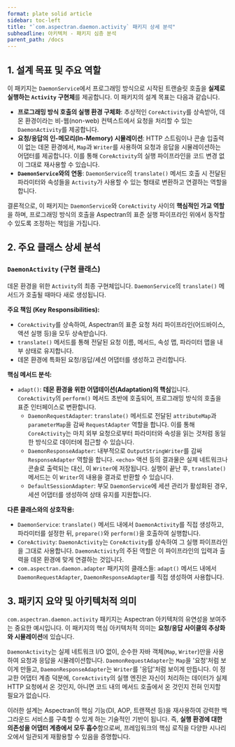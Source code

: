 ```yaml
---
format: plate solid article
sidebar: toc-left
title: "`com.aspectran.daemon.activity` 패키지 상세 분석"
subheadline: 아키텍처 - 패키지 심층 분석
parent_path: /docs
---
```


## 1. 설계 목표 및 주요 역할

이 패키지는 `DaemonService`에서 프로그래밍 방식으로 시작된 트랜슬릿 호출을 **실제로 실행하는 `Activity` 구현체**를 제공합니다. 이 패키지의 설계 목표는 다음과 같습니다.

-   **프로그래밍 방식 호출의 실행 환경 구체화**: 추상적인 `CoreActivity`를 상속받아, 데몬 환경이라는 비-웹(non-web) 컨텍스트에서 요청을 처리할 수 있는 `DaemonActivity`를 제공합니다.
-   **요청/응답의 인-메모리(In-Memory) 시뮬레이션**: HTTP 스트림이나 콘솔 입출력이 없는 데몬 환경에서, `Map`과 `Writer`를 사용하여 요청과 응답을 시뮬레이션하는 어댑터를 제공합니다. 이를 통해 `CoreActivity`의 실행 파이프라인을 코드 변경 없이 그대로 재사용할 수 있습니다.
-   **`DaemonService`와의 연동**: `DaemonService`의 `translate()` 메서드 호출 시 전달된 파라미터와 속성들을 `Activity`가 사용할 수 있는 형태로 변환하고 연결하는 역할을 합니다.

결론적으로, 이 패키지는 `DaemonService`와 `CoreActivity` 사이의 **핵심적인 가교 역할**을 하며, 프로그래밍 방식의 호출을 Aspectran의 표준 실행 파이프라인 위에서 동작할 수 있도록 조정하는 책임을 가집니다.

## 2. 주요 클래스 상세 분석

### `DaemonActivity` (구현 클래스)

데몬 환경을 위한 `Activity`의 최종 구현체입니다. `DaemonService`의 `translate()` 메서드가 호출될 때마다 새로 생성됩니다.

**주요 책임 (Key Responsibilities):**
-   `CoreActivity`를 상속하여, Aspectran의 표준 요청 처리 파이프라인(어드바이스, 액션 실행 등)을 모두 상속받습니다.
-   `translate()` 메서드를 통해 전달된 요청 이름, 메서드, 속성 맵, 파라미터 맵을 내부 상태로 유지합니다.
-   데몬 환경에 특화된 요청/응답/세션 어댑터를 생성하고 관리합니다.

**핵심 메서드 분석:**
-   `adapt()`: **데몬 환경을 위한 어댑테이션(Adaptation)의 핵심**입니다. `CoreActivity`의 `perform()` 메서드 초반에 호출되어, 프로그래밍 방식의 호출을 표준 인터페이스로 변환합니다.
    -   `DaemonRequestAdapter`: `translate()` 메서드로 전달된 `attributeMap`과 `parameterMap`을 감싸 `RequestAdapter` 역할을 합니다. 이를 통해 `CoreActivity`는 마치 외부 요청으로부터 파라미터와 속성을 읽는 것처럼 동일한 방식으로 데이터에 접근할 수 있습니다.
    -   `DaemonResponseAdapter`: 내부적으로 `OutputStringWriter`를 감싸 `ResponseAdapter` 역할을 합니다. `<echo>` 액션 등의 결과물은 실제 네트워크나 콘솔로 출력되는 대신, 이 `Writer`에 저장됩니다. 실행이 끝난 후, `translate()` 메서드는 이 `Writer`의 내용을 결과로 반환할 수 있습니다.
    -   `DefaultSessionAdapter`: 부모 `DaemonService`에 세션 관리가 활성화된 경우, 세션 어댑터를 생성하여 상태 유지를 지원합니다.

**다른 클래스와의 상호작용:**
-   `DaemonService`: `translate()` 메서드 내에서 `DaemonActivity`를 직접 생성하고, 파라미터를 설정한 뒤, `prepare()`와 `perform()`을 호출하여 실행합니다.
-   `CoreActivity`: `DaemonActivity`는 `CoreActivity`를 상속하여 그 실행 파이프라인을 그대로 사용합니다. `DaemonActivity`의 주된 역할은 이 파이프라인의 입력과 출력을 데몬 환경에 맞게 연결하는 것입니다.
-   `com.aspectran.daemon.adapter` 패키지의 클래스들: `adapt()` 메서드 내에서 `DaemonRequestAdapter`, `DaemonResponseAdapter`를 직접 생성하여 사용합니다.

## 3. 패키지 요약 및 아키텍처적 의미

`com.aspectran.daemon.activity` 패키지는 Aspectran 아키텍처의 유연성을 보여주는 중요한 예시입니다. 이 패키지의 핵심 아키텍처적 의미는 **요청/응답 사이클의 추상화와 시뮬레이션**에 있습니다.

`DaemonActivity`는 실제 네트워크 I/O 없이, 순수한 자바 객체(`Map`, `Writer`)만을 사용하여 요청과 응답을 시뮬레이션합니다. `DaemonRequestAdapter`는 `Map`을 '요청'처럼 보이게 만들고, `DaemonResponseAdapter`는 `Writer`를 '응답'처럼 보이게 만듭니다. 이 정교한 어댑터 계층 덕분에, `CoreActivity`의 실행 엔진은 자신이 처리하는 데이터가 실제 HTTP 요청에서 온 것인지, 아니면 코드 내의 메서드 호출에서 온 것인지 전혀 인지할 필요가 없습니다.

이러한 설계는 Aspectran의 핵심 기능(DI, AOP, 트랜잭션 등)을 재사용하여 강력한 백그라운드 서비스를 구축할 수 있게 하는 기술적인 기반이 됩니다. 즉, **실행 환경에 대한 의존성을 어댑터 계층에서 모두 흡수**함으로써, 프레임워크의 핵심 로직을 다양한 시나리오에서 일관되게 재활용할 수 있음을 증명합니다.
